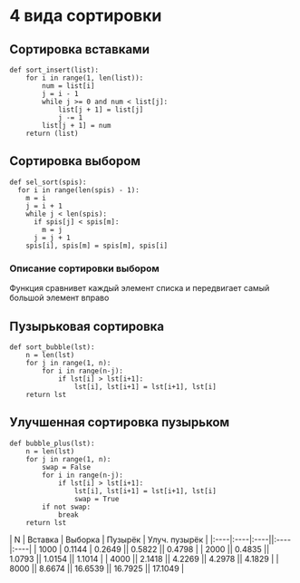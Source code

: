 # 4 вида сортировки

## Сортировка вставками
```
def sort_insert(list):
    for i in range(1, len(list)):
        num = list[i]
        j = i - 1
        while j >= 0 and num < list[j]:
            list[j + 1] = list[j]
            j -= 1
        list[j + 1] = num
    return (list)
```

## Сортировка выбором
```
def sel_sort(spis):
  for i in range(len(spis) - 1):
    m = i
    j = i + 1
    while j < len(spis):
      if spis[j] < spis[m]:
        m = j
      j = j + 1
    spis[i], spis[m] = spis[m], spis[i]
```

### Описание сортировки выбором
Функция сравнивет каждый элемент списка и передвигает самый большой элемент вправо

## Пузырьковая сортировка
```
def sort_bubble(lst):
    n = len(lst)
    for j in range(1, n):
        for i in range(n-j):
            if lst[i] > lst[i+1]:
                lst[i], lst[i+1] = lst[i+1], lst[i]
    return lst
```

## Улучшенная сортировка пузырьком
```
def bubble_plus(lst):
    n = len(lst)
    for j in range(1, n):
        swap = False
        for i in range(n-j):
            if lst[i] > lst[i+1]:
                lst[i], lst[i+1] = lst[i+1], lst[i]
                swap = True
        if not swap:
            break
    return lst
```

| N | Вставка | Выборка | Пузырёк | Улуч. пузырёк |
|:----|:----|:----||:----|:----|
| 1000 | 0.1144 | 0.2649 || 0.5822 || 0.4798 |
| 2000 || 0.4835 || 1.0793 || 1.0154 || 1.1014 |
| 4000 || 2.1418 || 4.2269 || 4.2978 || 4.1829 |
| 8000 || 8.6674 || 16.6539 || 16.7925 || 17.1049 |
